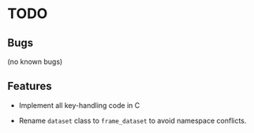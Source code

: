 TODO
====

Bugs
----

 (no known bugs)


Features
--------

 * Implement all key-handling code in C

 * Rename `dataset` class to `frame_dataset` to avoid namespace conflicts.
